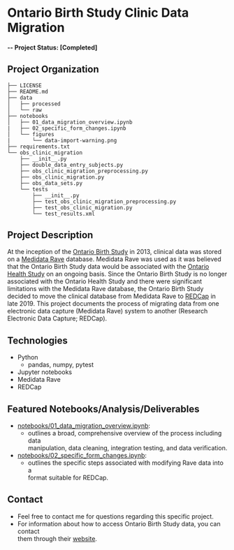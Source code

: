# Ontario Birth Study Clinic Data Migration
#### -- Project Status: [Completed]

## Project Organization

    ├── LICENSE
    ├── README.md
    ├── data
    │   ├── processed
    │   └── raw
    ├── notebooks
    │   ├── 01_data_migration_overview.ipynb
    |   ├── 02_specific_form_changes.ipynb
    │   └── figures
    |       └── data-import-warning.png
    ├── requirements.txt
    └── obs_clinic_migration
        ├── __init__.py
        ├── double_data_entry_subjects.py
        ├── obs_clinic_migration_preprocessing.py
        ├── obs_clinic_migration.py
        ├── obs_data_sets.py
        └── tests
            ├── __init__.py
            ├── test_obs_clinic_migration_preprocessing.py
            ├── test_obs_clinic_migration.py
            └── test_results.xml

## Project Description
At the inception of the [Ontario Birth Study](http://www.ontariobirthstudy.ca) in 2013, clinical data was stored on a [Medidata Rave](https://www.medidata.com/en/products/edc/) database.  Medidata Rave was used as it was believed that the Ontario Birth Study data  would be associated with the [Ontario Health Study](https://www.ontariohealthstudy.ca/) on an ongoing basis. Since the Ontario Birth Study is no longer associated with the Ontario Health Study and there were significant limitations with the Medidata Rave database, the Ontario Birth Study decided to move the clinical database from Medidata Rave to [REDCap](https://www.project-redcap.org/) in late 2019. This project documents the process of migrating data from one electronic data  capture (Medidata Rave) system to another (Research Electronic Data Capture; REDCap).  

## Technologies
* Python
    * pandas, numpy, pytest
* Jupyter notebooks
* Medidata Rave
* REDCap

## Featured Notebooks/Analysis/Deliverables
* [notebooks/01_data_migration_overview.ipynb](notebooks/01_data_migration_overview.ipynb): 
    * outlines a broad, comprehensive overview of the process including data  
    manipulation, data cleaning, integration testing, and data verification.
* [notebooks/02_specific_form_changes.ipynb](notebooks/02_specific_form_changes.ipynb): 
    * outlines the specific steps associated with modifying Rave data into a  
    format suitable for REDCap. 

## Contact
* Feel free to contact me for questions regarding this specific project.
* For information about how to access Ontario Birth Study data, you can contact  
them through their [website](http://www.ontariobirthstudy.ca).
